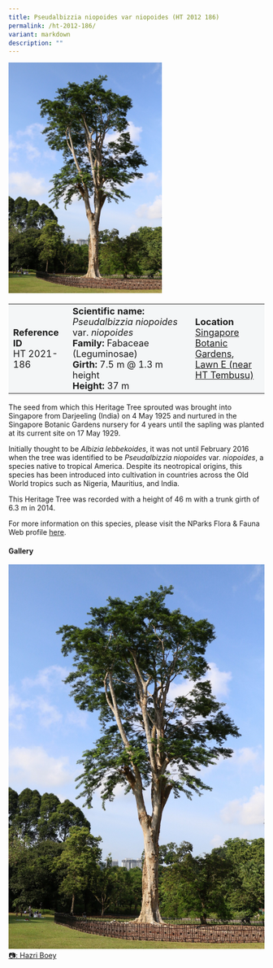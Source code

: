 ```yaml
---
title: Pseudalbizzia niopoides var niopoides (HT 2012 186)
permalink: /ht-2012-186/
variant: markdown
description: ""
---
```

<div class="isomer-image-wrapper">
<img style="width: 60%" src="/images/Heritage_trees_photos/albnionio_ht2012-186_habit.jpg"></div>
<table style="minWidth: 100px; font-size: 18px; background: #F4F6F7">
<tbody>
<tr>
<td rowspan="1" colspan="1">
<strong>Reference ID</strong>
<br>HT 2021-186
</td>
<td rowspan="1" colspan="1">
<strong>Scientific name:</strong>  <em>Pseudalbizzia niopoides </em>var. <em>niopoides</em>
<br><strong>Family:</strong> Fabaceae (Leguminosae)
<br><strong>Girth:</strong> 7.5 m @ 1.3 m height
<br><strong>Height: </strong>37 m
</td>
<td rowspan="1" colspan="1">
<strong>Location</strong>
	<br><a href="https://www.onemap.gov.sg/?lat=1.3086199999961092&amp;lng=103.81651000000093">Singapore Botanic Gardens, <br>Lawn E (near HT Tembusu)</a>
</td>
</tr>
</tbody>
</table>
<p>The seed from which this Heritage Tree sprouted was brought into Singapore from Darjeeling (India) on 4 May 1925 and nurtured in the Singapore Botanic Gardens nursery for 4 years until the sapling was planted at its current site on 17 May 1929.</p>
<p>Initially thought to be <em>Albizia lebbekoides</em>, it was not until February 2016 when the tree was identified to be <em>Pseudalbizzia niopoides</em> var. <em>niopoides</em>, a species native to tropical America. Despite its neotropical origins, this species has been introduced into cultivation in countries across the Old World tropics such as Nigeria, Mauritius, and India.</p>
<p>This Heritage Tree was recorded with a height of 46 m with a trunk girth of 6.3 m in 2014.</p>
<p></p>
<p>For more information on this species, please visit the NParks Flora &amp; Fauna Web profile <a href="https://www.nparks.gov.sg/florafaunaweb/flora/6/2/6280" rel="noopener noreferrer nofollow" target="_blank">here</a>.</p>

<h4><b>Gallery</b></h4>
<div class="isomer-card-grid">
<a href="/images/Heritage_trees_photos/albnionio_ht2012-186_habit.jpg" class="isomer-card">
<div class="isomer-card-image">
<div class="isomer-image-wrapper"><img src="/images/Heritage_trees_photos/albnionio_ht2012-186_habit.jpg"></div></div>
<div class="isomer-card-body"><div class="isomer-card-description">📷: Hazri Boey</div></div></a><br></div>